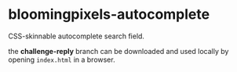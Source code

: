 # bloomingpixels-autocomplete
CSS-skinnable autocomplete search field.

the __challenge-reply__ branch can be downloaded and used locally by opening `index.html` in a browser.